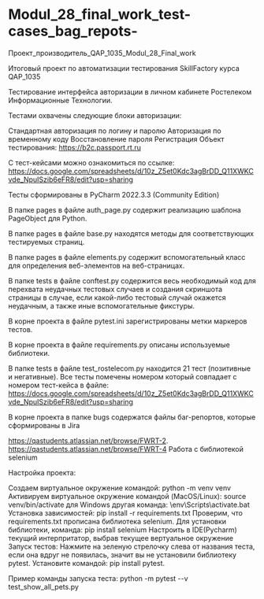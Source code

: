 # Modul_28_final_work_test-cases_bag_repots-
Проект_производитель_QAP_1035_Modul_28_Final_work

Итоговый проект по автоматизации тестирования SkillFactory курса QAP_1035

Тестирование интерфейса авторизации в личном кабинете Ростелеком Информационные Технологии.

Тестами охвачены следующие блоки авторизации:

Стандартная авторизация по логину и паролю
Авторизация по временному коду
Восстановление пароля
Регистрация
Объект тестирования: https://b2c.passport.rt.ru

С тест-кейсами можно ознакомиться по ссылке: https://docs.google.com/spreadsheets/d/10z_Z5et0Kdc3agBrDD_Q11XWKCvde_NpuISzib6eFR8/edit?usp=sharing

Тесты сформированы в PyCharm 2022.3.3 (Community Edition)

В папке pages в файле auth_page.py содержит реализацию шаблона PageObject для Python.

В папке pages в файле base.py находятся методы для соответствующих тестируемых страниц.

В папке pages в файле elements.py содержит вспомогательный класс для определения веб-элементов на веб-страницах.

В папке tests в файлe conftest.py содержится весь необходимый код для перехвата неудачных тестовых случаев и создания скриншота страницы в случае, если какой-либо тестовый случай окажется неудачным, а также иные вспомогательные фикстуры.

В корне проекта в файле pytest.ini зарегистрированы метки маркеров тестов.

В корне проекта в файле requirements.py описаны используемые библиотеки.

В папке tests в файлe test_rostelecom.py находится 21 тест (позитивные и негативные). Все тесты помечены номером который совпадает с номером тест-кейса в файле: https://docs.google.com/spreadsheets/d/10z_Z5et0Kdc3agBrDD_Q11XWKCvde_NpuISzib6eFR8/edit?usp=sharing

В корне проекта в папке bugs содержатся файлы баг-репортов, которые сформированы в Jira

https://qastudents.atlassian.net/browse/FWRT-2.
https://qastudents.atlassian.net/browse/FWRT-4
Работа с библиотекой selenium

Настройка проекта:

Создаем виртуальное окружение командой: python -m venv venv
Активируем виртуальное окружение командой (MacOS/Linux): source venv/bin/activate для Windows другая команда: \env\Scripts\activate.bat
Установка зависимостей: pip install -r requirements.txt
Проверим, что requirements.txt прописана библиотека selenium. Для установки библиотеки, команда: pip install selenium
Настроить в IDE(Pycharm) текущий интерпритатор, выбрав текущее вертуальное окружение
Запуск тестов: Нажмите на зеленую стрелочку слева от названия теста, если она вдруг не появилась, значит вы не установили библиотеку pytest. Установите командой: pip install pytest.

Пример команды запуска теста: python -m pytest --v test_show_all_pets.py
